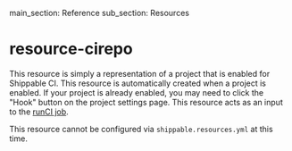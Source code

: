 main_section: Reference
sub_section: Resources

# resource-cirepo
This resource is simply a representation of a project that is enabled for Shippable CI.  This resource is automatically created when a project is enabled.  If your project is already enabled, you may need to click the "Hook" button on the project settings page.  This resource acts as an input to the [runCI job](../jobs/runCI.md).

This resource cannot be configured via `shippable.resources.yml` at this time.  
